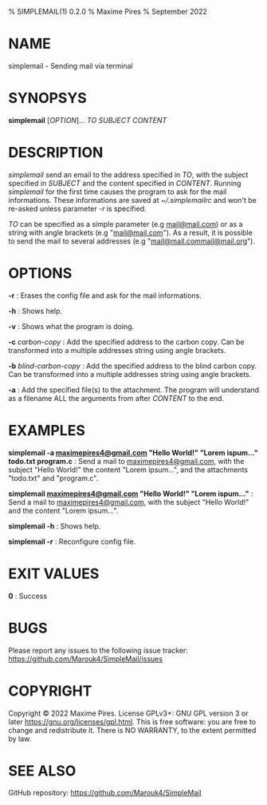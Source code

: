 % SIMPLEMAIL(1) 0.2.0
% Maxime Pires
% September 2022

# NAME
simplemail - Sending mail via terminal

# SYNOPSYS
**simplemail** [*OPTION*]... *TO* *SUBJECT* *CONTENT*

# DESCRIPTION
*simplemail* send an email to the address specified in *TO*, with the subject specified in *SUBJECT* and the content specified in *CONTENT*. Running *simplemail* for the first time causes the program to ask for the mail informations. These informations are saved at *~/.simplemailrc* and won't be re-asked unless parameter *-r* is specified.

*TO* can be specified as a simple parameter (e.g mail@mail.com) or as a string with angle brackets (e.g "<mail@mail.com>"). As a result, it is possible to send the mail to several addresses (e.g "<mail@mail.com><mail@mail.org>").

# OPTIONS
**-r**
: Erases the config file and ask for the mail informations.

**-h**
: Shows help.

**-v**
: Shows what the program is doing.

**-c** *carbon-copy*
: Add the specified address to the carbon copy. Can be transformed into a multiple addresses string using angle brackets.

**-b** *blind-carbon-copy*
: Add the specified address to the blind carbon copy. Can be transformed into a multiple addresses string using angle brackets.

**-a**
: Add the specified file(s) to the attachment. The program will understand as a filename ALL the arguments from after *CONTENT* to the end.

# EXAMPLES
**simplemail -a maximepires4@gmail.com "Hello World!" "Lorem ispum..." todo.txt program.c**
: Send a mail to maximepires4@gmail.com, with the subject "Hello World!" the content "Lorem ipsum...", and the attachments "todo.txt" and "program.c".

**simplemail maximepires4@gmail.com "Hello World!" "Lorem ispum..."**
: Send a mail to maximepires4@gmail.com, with the subject "Hello World!" and the content "Lorem ipsum...".

**simplemail -h**
: Shows help.

**simplemail -r**
: Reconfigure config file.

# EXIT VALUES
**0**
: Success

# BUGS
Please report any issues to the following issue tracker: https://github.com/Marouk4/SimpleMail/issues

# COPYRIGHT
Copyright © 2022 Maxime Pires. License GPLv3+: GNU GPL version 3 or later <https://gnu.org/licenses/gpl.html>.
This is free software: you are free to change and redistribute it.  There is NO WARRANTY, to the extent permitted by law.

# SEE ALSO
GitHub repository: https://github.com/Marouk4/SimpleMail
